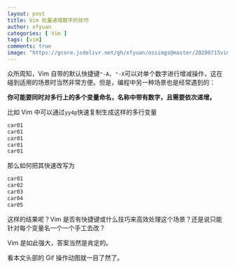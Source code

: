 ```yaml
---
layout: post
title: Vim 批量递增数字的技巧
author: xfyuan
categories: [ Vim ]
tags: [vim]
comments: true
image: "https://gcore.jsdelivr.net/gh/xfyuan/ossimgs@master/20200715vim-increase-numbers.gif"
---
```


众所周知，Vim 自带的默认快捷键`⌃-A`、`⌃-X`可以对单个数字进行增减操作，这在碰到适用的场景时当然非常方便。但是，编程中另一种场景也是经常遇到的：

**你可能要同时对多行上的多个变量命名，名称中带有数字，且需要依次递增。**

比如 Vim 中可以通过`yy4p`快速复制生成这样的多行变量

```ruby
car01
car01
car01
car01
car01
```

那么如何把其快速改写为

```ruby
car01
car02
car03
car04
car05
```

这样的结果呢？Vim 是否有快捷键或什么技巧来高效处理这个场景？还是说只能针对每个变量名一个一个手工去改？

Vim 是如此强大，答案当然是肯定的。

看本文头部的 Gif 操作动图就一目了然了。



